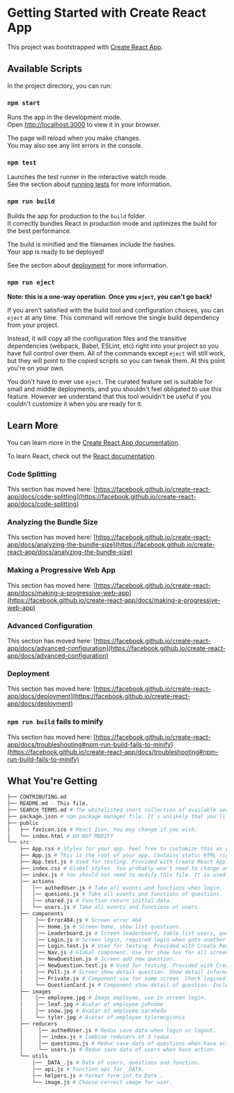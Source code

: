 # Getting Started with Create React App

This project was bootstrapped with [Create React App](https://github.com/facebook/create-react-app).

## Available Scripts

In the project directory, you can run:

### `npm start`

Runs the app in the development mode.\
Open [http://localhost:3000](http://localhost:3000) to view it in your browser.

The page will reload when you make changes.\
You may also see any lint errors in the console.

### `npm test`

Launches the test runner in the interactive watch mode.\
See the section about [running tests](https://facebook.github.io/create-react-app/docs/running-tests) for more information.

### `npm run build`

Builds the app for production to the `build` folder.\
It correctly bundles React in production mode and optimizes the build for the best performance.

The build is minified and the filenames include the hashes.\
Your app is ready to be deployed!

See the section about [deployment](https://facebook.github.io/create-react-app/docs/deployment) for more information.

### `npm run eject`

**Note: this is a one-way operation. Once you `eject`, you can't go back!**

If you aren't satisfied with the build tool and configuration choices, you can `eject` at any time. This command will remove the single build dependency from your project.

Instead, it will copy all the configuration files and the transitive dependencies (webpack, Babel, ESLint, etc) right into your project so you have full control over them. All of the commands except `eject` will still work, but they will point to the copied scripts so you can tweak them. At this point you're on your own.

You don't have to ever use `eject`. The curated feature set is suitable for small and middle deployments, and you shouldn't feel obligated to use this feature. However we understand that this tool wouldn't be useful if you couldn't customize it when you are ready for it.

## Learn More

You can learn more in the [Create React App documentation](https://facebook.github.io/create-react-app/docs/getting-started).

To learn React, check out the [React documentation](https://reactjs.org/).

### Code Splitting

This section has moved here: [https://facebook.github.io/create-react-app/docs/code-splitting](https://facebook.github.io/create-react-app/docs/code-splitting)

### Analyzing the Bundle Size

This section has moved here: [https://facebook.github.io/create-react-app/docs/analyzing-the-bundle-size](https://facebook.github.io/create-react-app/docs/analyzing-the-bundle-size)

### Making a Progressive Web App

This section has moved here: [https://facebook.github.io/create-react-app/docs/making-a-progressive-web-app](https://facebook.github.io/create-react-app/docs/making-a-progressive-web-app)

### Advanced Configuration

This section has moved here: [https://facebook.github.io/create-react-app/docs/advanced-configuration](https://facebook.github.io/create-react-app/docs/advanced-configuration)

### Deployment

This section has moved here: [https://facebook.github.io/create-react-app/docs/deployment](https://facebook.github.io/create-react-app/docs/deployment)

### `npm run build` fails to minify

This section has moved here: [https://facebook.github.io/create-react-app/docs/troubleshooting#npm-run-build-fails-to-minify](https://facebook.github.io/create-react-app/docs/troubleshooting#npm-run-build-fails-to-minify)


## What You're Getting

```bash
├── CONTRIBUTING.md
├── README.md - This file.
├── SEARCH_TERMS.md # The whitelisted short collection of available search terms for you to use with your app.
├── package.json # npm package manager file. It's unlikely that you'll need to modify this.
├── public
│   ├── favicon.ico # React Icon, You may change if you wish.
│   └── index.html # DO NOT MODIFY
└── src
    ├── App.css # Styles for your app. Feel free to customize this as you desire.
    ├── App.js # This is the root of your app. Contains static HTML right now.
    ├── App.test.js # Used for testing. Provided with Create React App. Testing is encouraged, but not required.
    ├── index.css # Global styles. You probably won't need to change anything here.
    │── index.js # You should not need to modify this file. It is used for DOM rendering only.
    │── actions 
    │   │── authedUser.js # Take all events and functions when login.
    │   │── quesions.js # Take all events and functions of questions.
    │   │── shared.js # Function return initial data.
    │   └── users.js # Take all events and functions of users.
    ├── components
    │    │── Error404.js # Screen error 404
    │    │── Home.js # Screen home, show list questions.
    │    │── Leaderboard.js # Screen leaderboard, table list users, questions and sum polls.
    │    │── Login.js # Screen login, required login when goto another screen.
    │    │── Login.test.js # Used for testing. Provided with Create React Login. Testing is encouraged, but not required.
    │    │── Nav.js # Global component. Use for show nav for all screen.
    │    │── NewQuestion.js # Screen add new question.
    │    │── NewQuestion.test.js # Used for testing. Provided with Create React NewQuestion. Testing is encouraged, but not required.
    │    │── Poll.js # Screen show detail question. Show detail information polls.
    │    │── Private.js # Component use for some screen. Check logined for goto another screen.
    │    └── QuestionCard.js # Component show detail of question. Includes content two options, author, date creates of question.
    ├── images
    │    │── employee.jpg # Image employee, use in screen login. 
    │    │── leaf.jpg # Avatar of employee johndoe
    │    │── snow.jpg # Avatar of employee sarahedo
    │    └── tyler.jpg # Avatar of employee tylermcginnis
    ├── reducers
    │     │── authedUser.js # Redux save data when login or logout.
    │     │── index.js # Combine reducers of 3 redux.
    │     │── questions.js # Redux save data of questions when have action.
    │     └── users.js # Redux save data of users when have action.
    └── utils
        │── _DATA_.js # Data of users, questions and function.
        │── api.js # Function api for _DATA.
        │── helpers.js # Format form int to Date .
        └── image.js # Choose correct image for user.
```